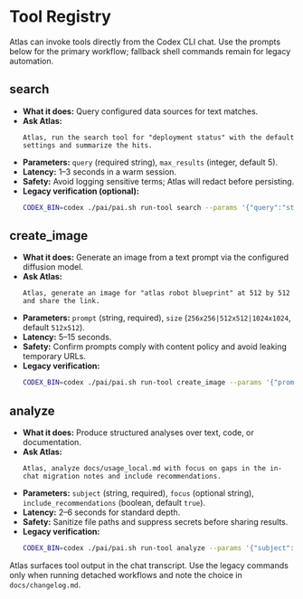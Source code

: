 # Tool Registry

Atlas can invoke tools directly from the Codex CLI chat. Use the prompts below
for the primary workflow; fallback shell commands remain for legacy automation.

## search

- **What it does:** Query configured data sources for text matches.
- **Ask Atlas:**
  ```text
  Atlas, run the search tool for "deployment status" with the default settings and summarize the hits.
  ```
- **Parameters:** `query` (required string), `max_results` (integer, default 5).
- **Latency:** 1–3 seconds in a warm session.
- **Safety:** Avoid logging sensitive terms; Atlas will redact before persisting.
- **Legacy verification (optional):**
  ```bash
  CODEX_BIN=codex ./pai/pai.sh run-tool search --params '{"query":"status"}'
  ```

## create_image

- **What it does:** Generate an image from a text prompt via the configured diffusion model.
- **Ask Atlas:**
  ```text
  Atlas, generate an image for "atlas robot blueprint" at 512 by 512 and share the link.
  ```
- **Parameters:** `prompt` (string, required), `size` (`256x256|512x512|1024x1024`, default `512x512`).
- **Latency:** 5–15 seconds.
- **Safety:** Confirm prompts comply with content policy and avoid leaking temporary URLs.
- **Legacy verification:**
  ```bash
  CODEX_BIN=codex ./pai/pai.sh run-tool create_image --params '{"prompt":"blueprint"}'
  ```

## analyze

- **What it does:** Produce structured analyses over text, code, or documentation.
- **Ask Atlas:**
  ```text
  Atlas, analyze docs/usage_local.md with focus on gaps in the in-chat migration notes and include recommendations.
  ```
- **Parameters:** `subject` (string, required), `focus` (optional string), `include_recommendations` (boolean, default `true`).
- **Latency:** 2–6 seconds for standard depth.
- **Safety:** Sanitize file paths and suppress secrets before sharing results.
- **Legacy verification:**
  ```bash
  CODEX_BIN=codex ./pai/pai.sh run-tool analyze --params '{"subject":"release notes"}'
  ```

Atlas surfaces tool output in the chat transcript. Use the legacy commands only
when running detached workflows and note the choice in `docs/changelog.md`.

